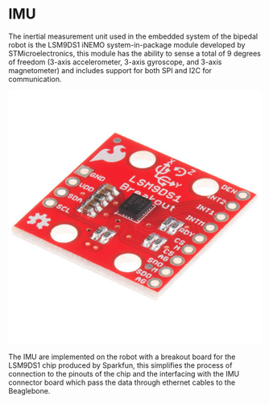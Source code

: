 # IMU

The inertial measurement unit used in the embedded system of the bipedal robot is the LSM9DS1 iNEMO system-in-package module developed by STMicroelectronics, this module has the ability to sense a total of 9 degrees of freedom (3-axis accelerometer, 3-axis gyroscope, and 3-axis magnetometer) and includes support for both SPI and I2C for communication. 

![IMU_picture](assets_IMU/IMU_LSM9DS1.jpg)

The IMU are implemented on the robot with a breakout board for the LSM9DS1 chip produced by Sparkfun, this simplifies the process of connection to the pinouts of the chip and the interfacing with the IMU connector board which pass the data through ethernet cables to the Beaglebone.

